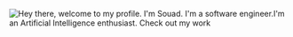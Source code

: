![Hey there, welcome to my profile. I'm Souad. I'm a software engineer.I'm an Artificial Intelligence enthusiast. Check out my work](https://www.veed.io/download/323e322b-a7ca-478b-b16f-1868d2cc8d6a)

<!--
**CyrisXD/CyrisXD** is a ✨ _special_ ✨ repository because its `README.md` (this file) appears on your GitHub profile.

Here are some ideas to get you started:

- 🔭 I’m currently working on ...
- 🌱 I’m currently learning ...
- 👯 I’m looking to collaborate on ...
- 🤔 I’m looking for help with ...
- 💬 Ask me about ...
- 📫 How to reach me: ...
- 😄 Pronouns: ...
- ⚡ Fun fact: ...
-->
